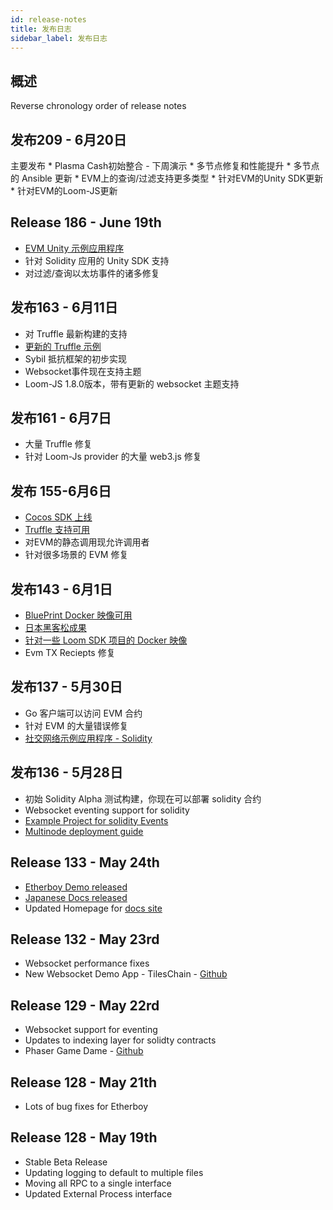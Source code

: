 ```yaml
---
id: release-notes
title: 发布日志
sidebar_label: 发布日志
---
```

## 概述

Reverse chronology order of release notes

## 发布209 - 6月20日

主要发布 * Plasma Cash初始整合 - 下周演示 * 多节点修复和性能提升 * 多节点的 Ansible 更新 * EVM上的查询/过滤支持更多类型 * 针对EVM的Unity SDK更新 * 针对EVM的Loom-JS更新

## Release 186 - June 19th

* [EVM Unity 示例应用程序](https://loomx.io/developers/docs/en/unity-sample-tiles-chain-evm.html)
* 针对 Solidity 应用的 Unity SDK 支持
* 对过滤/查询以太坊事件的诸多修复

## 发布163 - 6月11日

* 对 Truffle 最新构建的支持
* [更新的 Truffle 示例](https://github.com/loomnetwork/loom-truffle-provider)
* Sybil 抵抗框架的初步实现
* Websocket事件现在支持主题 
* Loom-JS 1.8.0版本，带有更新的 websocket 主题支持

## 发布161 - 6月7日

* 大量 Truffle 修复
* 针对 Loom-Js provider 的大量 web3.js 修复

## 发布 155-6月6日

* [Cocos SDK 上线](cocos-sdk-quickstart.html)
* [Truffle 支持可用](truffle-deploy.html)
* 对EVM的静态调用现允许调用者
* 针对很多场景的 EVM 修复 

## 发布143 - 6月1日

* [BluePrint Docker 映像可用](docker-blueprint.html)
* [日本黑客松成果](https://medium.com/loom-network/highlights-from-the-first-loom-unity-sdk-hackathon-tokyo-edition-6ed723747c19)
* [针对一些 Loom SDK 项目的 Docker 映像](https://hub.docker.com/r/loomnetwork/)
* Evm TX Reciepts 修复 

## 发布137 - 5月30日

* Go 客户端可以访问 EVM 合约
* 针对 EVM 的大量错误修复
* [社交网络示例应用程序 - Solidity](simple-social-network-example.html)

## 发布136 - 5月28日

* 初始 Solidity Alpha 测试构建，你现在可以部署 solidity 合约
* Websocket eventing support for solidity 
* [Example Project for solidity Events](phaser-sdk-demo-web3-websocket.html)
* [Multinode deployment guide](multi-node-deployment.html)

## Release 133 - May 24th

* [Etherboy Demo released](https://loomx.io/developers/docs/en/etherboy-game.html)
* [Japanese Docs released](https://loomx.io/developers/ja)
* Updated Homepage for [docs site](https://loomx.io/developers/en/) 

## Release 132 - May 23rd

* Websocket performance fixes
* New Websocket Demo App - TilesChain - [Github](https://github.com/loomnetwork/tiles-chain) 

## Release 129 - May 22rd

* Websocket support for eventing
* Updates to indexing layer for solidty contracts
* Phaser Game Dame - [Github](https://github.com/loomnetwork/phaser-sdk-demo)

## Release 128 - May 21th

* Lots of bug fixes for Etherboy

## Release 128 - May 19th

* Stable Beta Release
* Updating logging to default to multiple files 
* Moving all RPC to a single interface
* Updated External Process interface